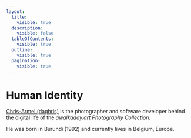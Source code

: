 ```yaml
---
layout:
  title:
    visible: true
  description:
    visible: false
  tableOfContents:
    visible: true
  outline:
    visible: true
  pagination:
    visible: true
---
```


# Human Identity

[Chris-Armel (daqhris)](https://daqhris.com/) is the photographer and software developer behind the digital life of the _awalkaday.art Photography Collection._&#x20;

He was born in Burundi (1992) and currently lives in Belgium, Europe.

